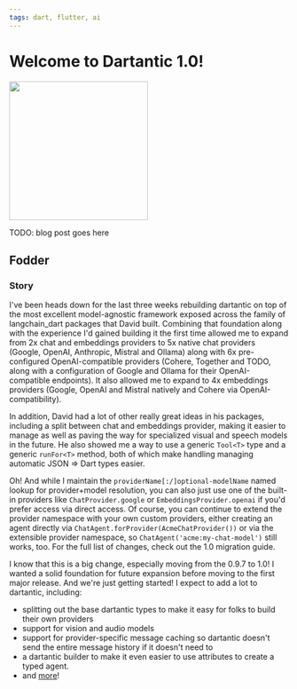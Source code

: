 ```yaml
---
tags: dart, flutter, ai
---
```


# Welcome to Dartantic 1.0!

<img src="_images/welcome-to-dartantic-1.0/TODO.png" class="main-blog-image" style="width: 250px" />

TODO: blog post goes here

## Fodder

### Story

I've been heads down for the last three weeks rebuilding dartantic on top of the most excellent model-agnostic framework exposed across the family of langchain_dart packages that David built. Combining that foundation along with the experience I'd gained building it the first time allowed me to expand from 2x chat and embeddings providers to 5x native chat providers (Google, OpenAI, Anthropic, Mistral and Ollama) along with 6x pre-configured OpenAI-compatible providers (Cohere, Together and TODO, along with a configuration of Google and Ollama for their OpenAI-compatible endpoints). It also allowed me to expand to 4x embeddings providers (Google, OpenAI and Mistral natively and Cohere via OpenAI-compatibility).

In addition, David had a lot of other really great ideas in his packages, including a split between chat and embeddings provider, making it easier to manage as well as paving the way for specialized visual and speech models in the future. He also showed me a way to use a generic `Tool<T>` type and a generic `runFor<T>` method, both of which make handling managing automatic JSON => Dart types easier. 

Oh! And while I maintain the `providerName[:/]optional-modelName` named lookup for provider+model resolution,  you can also just use one of the built-in providers like `ChatProvider.google` or `EmbeddingsProvider.openai` if you'd prefer access via direct access. Of course, you can continue to extend the provider namespace with your own custom providers, either creating an agent directly via `ChatAgent.forProvider(AcmeChatProvider())` or via the extensible provider namespace, so `ChatAgent('acme:my-chat-model')` still works, too. For the full list of changes, check out the 1.0 migration guide.

I know that this is a big change, especially moving from the 0.9.7 to 1.0! I wanted a solid foundation for future expansion before moving to the first major release. And we're just getting started! I expect to add a lot to dartantic, including:

- splitting out the base dartantic types to make it easy for folks to build their own providers
- support for vision and audio models
- support for provider-specific message caching so dartantic doesn't send the entire message history if it doesn't need to
- a dartantic builder to make it even easier to use attributes to create a typed agent.
- and [more](https://github.com/csells/dartantic_ai/issues)!

